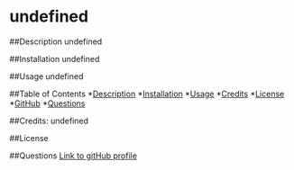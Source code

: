 # undefined

  ##Description
  undefined

  ##Installation
  undefined

  ##Usage
  undefined
  
  ##Table of Contents
  *[Description](#description)
  *[Installation](#installation)
  *[Usage](#usage)
  *[Credits](#credits)
  *[License](#license)
  *[GitHub](#github)
  *[Questions](#questions)

  ##Credits: undefined

  ##License
  []()


  ##Questions
  [Link to gitHub profile](https://github.com/undefined)

